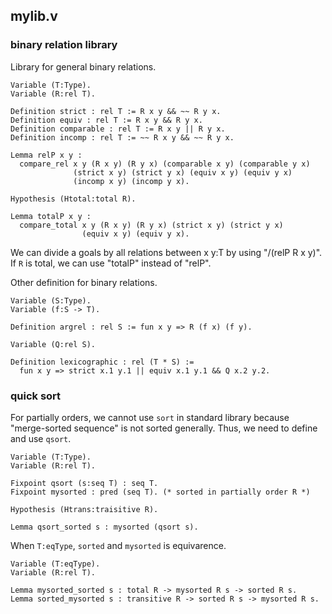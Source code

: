 ## mylib.v

### binary relation library

Library for general binary relations.

```Coq
Variable (T:Type).
Variable (R:rel T).

Definition strict : rel T := R x y && ~~ R y x.
Definition equiv : rel T := R x y && R y x.
Definition comparable : rel T := R x y || R y x.
Definition incomp : rel T := ~~ R x y && ~~ R y x.

Lemma relP x y :
  compare_rel x y (R x y) (R y x) (comparable x y) (comparable y x)
              (strict x y) (strict y x) (equiv x y) (equiv y x)
              (incomp x y) (incomp y x).

Hypothesis (Htotal:total R).

Lemma totalP x y :
  compare_total x y (R x y) (R y x) (strict x y) (strict y x)
                (equiv x y) (equiv y x).
```

We can divide a goals by all relations between x y:T by using "/(relP R x y)".
If `R` is total, we can use "totalP" instead of "relP".

Other definition for binary relations.
```Coq
Variable (S:Type).
Variable (f:S -> T).

Definition argrel : rel S := fun x y => R (f x) (f y).

Variable (Q:rel S).

Definition lexicographic : rel (T * S) :=
  fun x y => strict x.1 y.1 || equiv x.1 y.1 && Q x.2 y.2.
```

### quick sort
For partially orders, we cannot use `sort` in standard library because "merge-sorted sequence" is not sorted generally.
Thus, we need to define and use `qsort`.
```Coq
Variable (T:Type).
Variable (R:rel T).

Fixpoint qsort (s:seq T) : seq T.
Fixpoint mysorted : pred (seq T). (* sorted in partially order R *)

Hypothesis (Htrans:traisitive R).

Lemma qsort_sorted s : mysorted (qsort s).
```
When `T:eqType`, `sorted` and `mysorted` is equivarence.
```Coq
Variable (T:eqType).
Variable (R:rel T).

Lemma mysorted_sorted s : total R -> mysorted R s -> sorted R s.
Lemma sorted_mysorted s : transitive R -> sorted R s -> mysorted R s.
```
